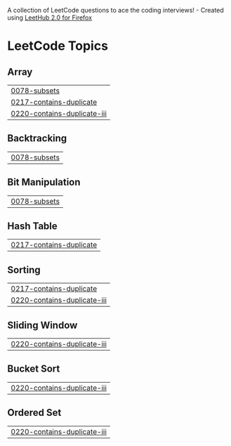 A collection of LeetCode questions to ace the coding interviews! - Created using [LeetHub 2.0 for Firefox](https://github.com/maitreya2954/LeetHub-2.0-Firefox)
<!---LeetCode Topics Start-->
# LeetCode Topics
## Array
|  |
| ------- |
| [0078-subsets](https://github.com/Cybiii/Leetcode-cpp/tree/master/0078-subsets) |
| [0217-contains-duplicate](https://github.com/Cybiii/Leetcode-cpp/tree/master/0217-contains-duplicate) |
| [0220-contains-duplicate-iii](https://github.com/Cybiii/Leetcode-cpp/tree/master/0220-contains-duplicate-iii) |
## Backtracking
|  |
| ------- |
| [0078-subsets](https://github.com/Cybiii/Leetcode-cpp/tree/master/0078-subsets) |
## Bit Manipulation
|  |
| ------- |
| [0078-subsets](https://github.com/Cybiii/Leetcode-cpp/tree/master/0078-subsets) |
## Hash Table
|  |
| ------- |
| [0217-contains-duplicate](https://github.com/Cybiii/Leetcode-cpp/tree/master/0217-contains-duplicate) |
## Sorting
|  |
| ------- |
| [0217-contains-duplicate](https://github.com/Cybiii/Leetcode-cpp/tree/master/0217-contains-duplicate) |
| [0220-contains-duplicate-iii](https://github.com/Cybiii/Leetcode-cpp/tree/master/0220-contains-duplicate-iii) |
## Sliding Window
|  |
| ------- |
| [0220-contains-duplicate-iii](https://github.com/Cybiii/Leetcode-cpp/tree/master/0220-contains-duplicate-iii) |
## Bucket Sort
|  |
| ------- |
| [0220-contains-duplicate-iii](https://github.com/Cybiii/Leetcode-cpp/tree/master/0220-contains-duplicate-iii) |
## Ordered Set
|  |
| ------- |
| [0220-contains-duplicate-iii](https://github.com/Cybiii/Leetcode-cpp/tree/master/0220-contains-duplicate-iii) |
<!---LeetCode Topics End-->